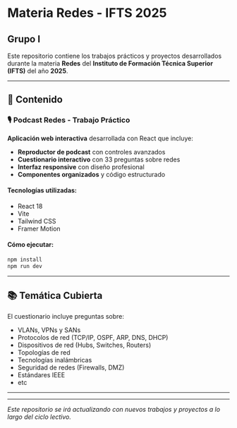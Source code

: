 # Materia Redes - IFTS 2025
## Grupo I

Este repositorio contiene los trabajos prácticos y proyectos desarrollados durante la materia **Redes** del **Instituto de Formación Técnica Superior (IFTS)** del año **2025**.

---

## 📁 Contenido 

### 🎙️ Podcast Redes - Trabajo Práctico
**Aplicación web interactiva** desarrollada con React que incluye:

- **Reproductor de podcast** con controles avanzados
- **Cuestionario interactivo** con 33 preguntas sobre redes
- **Interfaz responsive** con diseño profesional
- **Componentes organizados** y código estructurado

#### Tecnologías utilizadas:
- React 18
- Vite
- Tailwind CSS
- Framer Motion

#### Cómo ejecutar:
```bash
npm install
npm run dev
```

---


## 📚 Temática Cubierta

El cuestionario incluye preguntas sobre:
- VLANs, VPNs y SANs
- Protocolos de red (TCP/IP, OSPF, ARP, DNS, DHCP)
- Dispositivos de red (Hubs, Switches, Routers)
- Topologías de red
- Tecnologías inalámbricas
- Seguridad de redes (Firewalls, DMZ)
- Estándares IEEE
- etc

---



---

*Este repositorio se irá actualizando con nuevos trabajos y proyectos a lo largo del ciclo lectivo.*